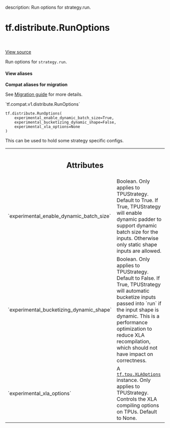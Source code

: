 description: Run options for strategy.run.

<div itemscope itemtype="http://developers.google.com/ReferenceObject">
<meta itemprop="name" content="tf.distribute.RunOptions" />
<meta itemprop="path" content="Stable" />
<meta itemprop="property" content="__new__"/>
</div>

# tf.distribute.RunOptions

<!-- Insert buttons and diff -->

<table class="tfo-notebook-buttons tfo-api nocontent" align="left">

</table>

<a target="_blank" class="external" href="/code/stable/tensorflow/python/distribute/distribute_lib.py">View source</a>



Run options for `strategy.run`.

<section class="expandable">
  <h4 class="showalways">View aliases</h4>
  <p>
<b>Compat aliases for migration</b>
<p>See
<a href="https://www.tensorflow.org/guide/migrate">Migration guide</a> for
more details.</p>
<p>`tf.compat.v1.distribute.RunOptions`</p>
</p>
</section>

<pre class="devsite-click-to-copy prettyprint lang-py tfo-signature-link">
<code>tf.distribute.RunOptions(
    experimental_enable_dynamic_batch_size=True,
    experimental_bucketizing_dynamic_shape=False,
    experimental_xla_options=None
)
</code></pre>



<!-- Placeholder for "Used in" -->

This can be used to hold some strategy specific configs.



<!-- Tabular view -->
 <table class="responsive fixed orange">
<colgroup><col width="214px"><col></colgroup>
<tr><th colspan="2"><h2 class="add-link">Attributes</h2></th></tr>

<tr>
<td>
`experimental_enable_dynamic_batch_size`
</td>
<td>
Boolean. Only applies to
TPUStrategy. Default to True. If True, TPUStrategy will enable dynamic
padder to support dynamic batch size for the inputs. Otherwise only static
shape inputs are allowed.
</td>
</tr><tr>
<td>
`experimental_bucketizing_dynamic_shape`
</td>
<td>
Boolean. Only applies to
TPUStrategy. Default to False. If True, TPUStrategy will automatic
bucketize inputs passed into `run` if the input shape is
dynamic. This is a performance optimization to reduce XLA recompilation,
which should not have impact on correctness.
</td>
</tr><tr>
<td>
`experimental_xla_options`
</td>
<td>
A <a href="../../tf/tpu/XLAOptions.md"><code>tf.tpu.XLAOptions</code></a> instance. Only applies to
TPUStrategy. Controls the XLA compiling options on TPUs. Default to None.
</td>
</tr>
</table>



